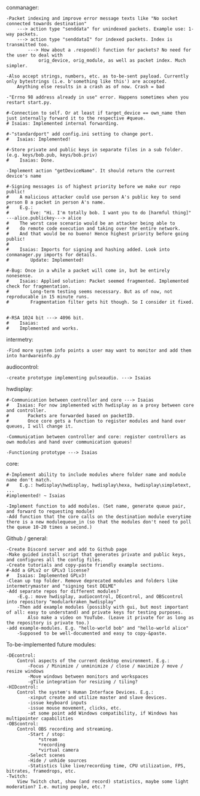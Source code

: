 conmanager:


    -Packet indexing and improve error message texts like "No socket connected towards destination"
        ---> action type "senddata" for unindexed packets. Example use: 1-way packets.
        ---> action type "senddataI" for indexed packets. Index is transmitted too.
            ---> How about a .respond() function for packets? No need for the user to deal with
                orig_device, orig_module, as well as packet index. Much simpler.
    
    -Also accept strings, numbers, etc. as to-be-sent payload. Currently only bytestrings (i.e. b'something like this') are accepted.
        Anything else results in a crash as of now. Crash = bad

    -"Errno 98 address already in use" error. Happens sometimes when you restart start.py.

    #-Connection to self. Or at least if target_device == own_name then just internally forward it to the respective #queue.
    # Isaias: Implemented internal forwarding.

    #-"standardport" add config.ini setting to change port.
    #   Isaias: Implemented!

    #-Store private and public keys in separate files in a sub folder. (e.g. keys/bob.pub, keys/bob.priv)
    #    Isaias: Done.
    
    -Implement action "getDeviceName". It should return the current device's name

    #-Signing messages is of highest priority before we make our repo public!
    #    A malicious attacker could use person A's public key to send person B a packet in person A's name.
    #    E.g.:
    #        Eve: "Hi. I'm totally bob. I want you to do [harmful thing]" ---alice.publickey---> alice
    #    The worst case scenario would be an attacker being able to
    #    do remote code execution and taking over the entire network.
    #    And that would be no bueno! Hence highest priority before going public!
    #
    #    Isaias: Imports for signing and hashing added. Look into conmanager.py imports for details.
    #        Update: Implemented!
    
    #-Bug: Once in a while a packet will come in, but be entirely nonesense.
    #    Isaias: Applied solution: Packet seemed fragmented. Implemented check for fragmentation.
    #        Long-term testing seems necessary. But as of now, not reproducable in 15 minute runs.
    #        Fragmentation filter gets hit though. So I consider it fixed.
        
    
    #-RSA 1024 bit ---> 4096 bit.
    #    Isaias:
    #    Implemented and works.



intermetry:
    
	-Find more system info points a user may want to monitor and add them into hardwareinfo.py

audiocontrol:
    
	-create prototype implementing pulseaudio. ---> Isaias

hwdisplay:
    
	#-Communication between controller and core ---> Isaias
    #   Isaias: For now implemented with hwdisplay as a proxy between core and controller.
    #       Packets are forwarded based on packetID.
    #       Once core gets a function to register modules and hand over queues, I will change it.

    -Communication between controller and core: register controllers as own modules and hand over communication queues!

    -Functioning prototype ---> Isaias

core:
    
	#-Implement ability to include modules where folder name and module name don't match.
    #    E.g.: hwdisplay\hwdisplay, hwdisplay\hexa, hwdisplay\simpletext, ...
    #implemented! ~ Isaias
    
    -Implement function to add modules. (Set name, generate queue pair, and forward to requesting module)
    -Add function that the core calls on the destination module everytime there is a new modulequeue_in (so that the modules don't need to poll the queue 10-20 times a second.)

Github / general:
    
    -Create Discord server and add to Github page
    -Make guided install script that generates private and public keys, and configures all the config files.
	-Create tutorials and copy-paste friendly example sections.
    #-Add a GPLv2 or GPLv3 license?
    #   Isaias: Implemented GPLv3!
    -Clean up top folder. Remove deprecated modules and folders like intermetrymaster and "signing test DELME"
    -Add separate repos for different modules?
        -E.g.: move hwdisplay, audiocontrol, DEcontrol, and OBScontrol into repository "modularkraken_hwdisplay"
        -Then add example modules (possibly with gui, but most important of all: easy to understand) and private keys for testing purposes.
            Also make a video on YouTube. (Leave it private for as long as the repository is private too.)
	-add example-modules. E.g. "hello-world bob" and "hello-world alice"
		-Supposed to be well-documented and easy to copy-&paste.
    

To-be-implemented future modules:
    
	-DEcontrol:
        Control aspects of the current desktop environment. E.g.:
            -Focus / Minimize / unminimize / close / maximize / move / resize windows
            -Move windows between monitors and workspaces
            -gTile integration for resizing / tiling?
    -HIDcontrol:
        Control the system's Human Interface Devices. E.g.:
            -xinput create and utilize master and slave devices.
            -issue keyboard inputs
            -issue mouse movement, clicks, etc.
            -at some point add Windows compatibility, if Windows has multipointer capabilities
    -OBScontrol:
        Control OBS recording and streaming.
            -Start / stop:
                *stream
                *recording
                *virtual camera
            -Select scenes
            -Hide / unhide sources
            -Statistics like live/recording time, CPU utilization, FPS, bitrates, framedrops, etc.
    -Twitch:
        View Twitch chat, show (and record) statistics, maybe some light moderation? I.e. muting people, etc.?
